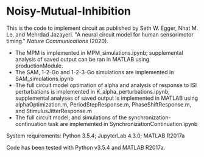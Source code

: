# Noisy-Mutual-Inhibition
This is the code to implement circuit as published by Seth W. Egger, Nhat M. Le, and Mehrdad Jazayeri. "A neural circuit model for human sensorimotor timing." *Nature Communications* (2020).

- The MPM is implemented in MPM_simulations.ipynb; supplemental analysis of saved output can be ran in MATLAB using productionModule.
- The SAM, 1-2-Go and 1-2-3-Go simulations are implemented in SAM_simulations.ipynb
- The full circuit model optimation of alpha and analysis of response to ISI perturbations is implemented in K_alpha_perturbations.ipynb; supplemental analyses of saved output is implemented in MATLAB using alphaOptimization.m, PeriodStepResponse.m, PhaseShiftResponse.m, and StimulusJitterResponse.m
- The full circuit model, and simulations of the synchronization-continuation task are implemented in SynchronizationContinuation.ipynb

System requirements: Python 3.5.4; JupyterLab 4.3.0; MATLAB R2017a

Code has been tested with Python v3.5.4 and MATLAB R2017a.

